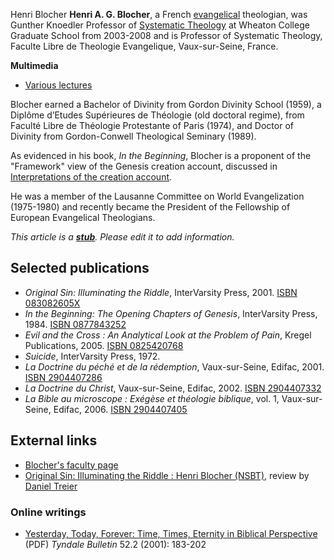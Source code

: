 Henri Blocher
**Henri A. G. Blocher**, a French
[evangelical](Evangelical "Evangelical") theologian, was Gunther
Knoedler Professor of
[Systematic Theology](Systematic_Theology "Systematic Theology") at
Wheaton College Graduate School from 2003-2008 and is Professor of
Systematic Theology, Faculte Libre de Theologie Evangelique,
Vaux-sur-Seine, France.

**Multimedia**

-   [Various lectures](http://www.euroleadershipresources.org/speaker.php?ID=76&Tab=Topics)

Blocher earned a Bachelor of Divinity from Gordon Divinity School
(1959), a Diplôme d’Etudes Supérieures de Théologie (old doctoral
regime), from Faculté Libre de Théologie Protestante of Paris
(1974), and Doctor of Divinity from Gordon-Conwell Theological
Seminary (1989).

As evidenced in his book, *In the Beginning*, Blocher is a
proponent of the "Framework" view of the Genesis creation account,
discussed in
[Interpretations of the creation account](Interpretations_of_the_creation_account "Interpretations of the creation account").

He was a member of the Lausanne Committee on World Evangelization
(1975-­1980) and recently became the President of the Fellowship of
European Evangelical Theologians.

*This article is a **[stub](http://www.theopedia.com/Category:Theopedia_stubs "Category:Theopedia stubs")**. Please edit it to add information.*
## Selected publications

-   *Original Sin: Illuminating the Riddle*, InterVarsity Press,
    2001.
    [ISBN 083082605X](http://www.theopedia.com/Special:BookSources/083082605X)
-   *In the Beginning: The Opening Chapters of Genesis*,
    InterVarsity Press, 1984.
    [ISBN 0877843252](http://www.theopedia.com/Special:BookSources/0877843252)
-   *Evil and the Cross : An Analytical Look at the Problem of Pain*,
    Kregel Publications, 2005.
    [ISBN 0825420768](http://www.theopedia.com/Special:BookSources/0825420768)
-   *Suicide*, InterVarsity Press, 1972.
-   *La Doctrine du péché et de la rédemption*, Vaux-sur-Seine,
    Edifac, 2001.
    [ISBN 2904407286](http://www.theopedia.com/Special:BookSources/2904407286)
-   *La Doctrine du Christ*, Vaux-sur-Seine, Edifac, 2002.
    [ISBN 2904407332](http://www.theopedia.com/Special:BookSources/2904407332)
-   *La Bible au microscope : Exégèse et théologie biblique*, vol.
    1, Vaux-sur-Seine, Edifac, 2006.
    [ISBN 2904407405](http://www.theopedia.com/Special:BookSources/2904407405)

## External links

-   [Blocher's faculty page](http://www.wheaton.edu/Theology/Faculty/blocher/)
-   [Original Sin: Illuminating the Riddle : Henri Blocher (NSBT)](http://www.beginningwithmoses.org/library/osin.htm),
    review by [Daniel Treier](Daniel_Treier "Daniel Treier")

### Online writings

-   [Yesterday, Today, Forever: Time, Times, Eternity in Biblical Perspective](http://tyndalehouse.com/tynbul/library/TynBull_2001_52_2_02_Blocher_TimeEternity.pdf)
    (PDF) *Tyndale Bulletin* 52.2 (2001): 183-202



